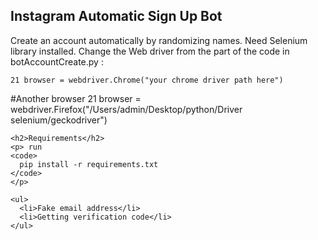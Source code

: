 ## Instagram Automatic Sign Up Bot

<p>Create an account automatically by randomizing names. Need Selenium library installed. Change the Web driver from the part of the code in botAccountCreate.py :</p>

```
21 browser = webdriver.Chrome("your chrome driver path here")
```
#Another browser
21 browser = webdriver.Firefox("/Users/admin/Desktop/python/Driver selenium/geckodriver")
```
<h2>Requirements</h2>
<p> run
<code>
  pip install -r requirements.txt
</code> 
</p>

<ul>
  <li>Fake email address</li>
  <li>Getting verification code</li>
</ul> 




